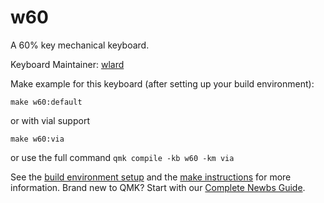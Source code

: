 # w60

A 60% key mechanical keyboard.

Keyboard Maintainer: [wlard](https://github.com/wlard)  


Make example for this keyboard (after setting up your build environment):

    make w60:default
    
or with vial support

    make w60:via
    
or use the full command `qmk compile -kb w60 -km via`

See the [build environment setup](https://docs.qmk.fm/#/getting_started_build_tools) and the [make instructions](https://docs.qmk.fm/#/getting_started_make_guide) for more information. Brand new to QMK? Start with our [Complete Newbs Guide](https://docs.qmk.fm/#/newbs).
